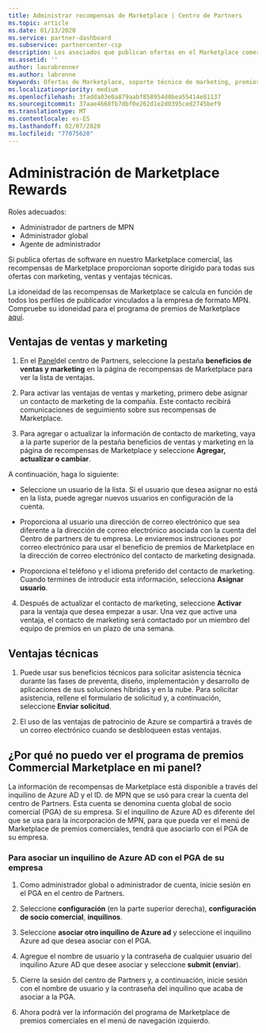 ```yaml
---
title: Administrar recompensas de Marketplace | Centro de Partners
ms.topic: article
ms.date: 01/13/2020
ms.service: partner-dashboard
ms.subservice: partnercenter-csp
description: Los asociados que publican ofertas en el Marketplace comercial pueden beneficiarse de las ventajas que ofrecen soporte técnico de marketing.
ms.assetid: ''
author: laurabrenner
ms.author: labrenne
Keywords: Ofertas de Marketplace, soporte técnico de marketing, premios, ventajas del publicador
ms.localizationpriority: medium
ms.openlocfilehash: 3fadda03e0a879aabf858954d0bea55414e81137
ms.sourcegitcommit: 37aae4668fb7dbf0e262d1e2d0395ced2745bef9
ms.translationtype: MT
ms.contentlocale: es-ES
ms.lasthandoff: 02/07/2020
ms.locfileid: "77075620"
---
```

# <a name="manage-marketplace-rewards"></a>Administración de Marketplace Rewards

Roles adecuados:

- Administrador de partners de MPN
- Administrador global
- Agente de administrador

Si publica ofertas de software en nuestro Marketplace comercial, las recompensas de Marketplace proporcionan soporte dirigido para todas sus ofertas con marketing, ventas y ventajas técnicas. 

La idoneidad de las recompensas de Marketplace se calcula en función de todos los perfiles de publicador vinculados a la empresa de formato MPN. Compruebe su idoneidad para el programa de premios de Marketplace [aquí](https://partner.microsoft.com/dashboard/mpn/program/commercialmarketplace). 


## <a name="sales-and-marketing-benefits"></a>Ventajas de ventas y marketing

1. En el [Panel](https://partner.microsoft.com/dashboard)del centro de Partners, seleccione la pestaña **beneficios de ventas y marketing** en la página de recompensas de Marketplace para ver la lista de ventajas. 

2. Para activar las ventajas de ventas y marketing, primero debe asignar un contacto de marketing de la compañía. Este contacto recibirá comunicaciones de seguimiento sobre sus recompensas de Marketplace.

3. Para agregar o actualizar la información de contacto de marketing, vaya a la parte superior de la pestaña beneficios de ventas y marketing en la página de recompensas de Marketplace y seleccione **Agregar, actualizar o cambiar**. 

A continuación, haga lo siguiente:

  - Seleccione un usuario de la lista. Si el usuario que desea asignar no está en la lista, puede agregar nuevos usuarios en configuración de la cuenta.

  - Proporciona al usuario una dirección de correo electrónico que sea diferente a la dirección de correo electrónico asociada con la cuenta del Centro de partners de tu empresa. Le enviaremos instrucciones por correo electrónico para usar el beneficio de premios de Marketplace en la dirección de correo electrónico del contacto de marketing designada.

  - Proporciona el teléfono y el idioma preferido del contacto de marketing. Cuando termines de introducir esta información, selecciona **Asignar usuario**.

4. Después de actualizar el contacto de marketing, seleccione **Activar** para la ventaja que desea empezar a usar. Una vez que active una ventaja, el contacto de marketing será contactado por un miembro del equipo de premios en un plazo de una semana.

## <a name="technical-benefits"></a>Ventajas técnicas

1. Puede usar sus beneficios técnicos para solicitar asistencia técnica durante las fases de preventa, diseño, implementación y desarrollo de aplicaciones de sus soluciones híbridas y en la nube. Para solicitar asistencia, rellene el formulario de solicitud y, a continuación, seleccione **Enviar solicitud**.

2. El uso de las ventajas de patrocinio de Azure se compartirá a través de un correo electrónico cuando se desbloqueen estas ventajas. 

## <a name="why-cant-i-see-the-commercial-marketplace-rewards-program-on-my-dashboard"></a>¿Por qué no puedo ver el programa de premios Commercial Marketplace en mi panel?

La información de recompensas de Marketplace está disponible a través del inquilino de Azure AD y el ID. de MPN que se usó para crear la cuenta del centro de Partners. Esta cuenta se denomina cuenta global de socio comercial (PGA) de su empresa. Si el inquilino de Azure AD es diferente del que se usa para la incorporación de MPN, para que pueda ver el menú de Marketplace de premios comerciales, tendrá que asociarlo con el PGA de su empresa. 

### <a name="to-associate-an-azure-ad-tenant-with-the-pga-of-your-company"></a>Para asociar un inquilino de Azure AD con el PGA de su empresa

1. Como administrador global o administrador de cuenta, inicie sesión en el PGA en el centro de Partners.

2. Seleccione **configuración** (en la parte superior derecha), **configuración de socio comercial**, **inquilinos**. 

3. Seleccione **asociar otro inquilino de Azure ad** y seleccione el inquilino Azure ad que desea asociar con el PGA.

4. Agregue el nombre de usuario y la contraseña de cualquier usuario del inquilino Azure AD que desee asociar y seleccione **submit (enviar**).

5. Cierre la sesión del centro de Partners y, a continuación, inicie sesión con el nombre de usuario y la contraseña del inquilino que acaba de asociar a la PGA.

6. Ahora podrá ver la información del programa de Marketplace de premios comerciales en el menú de navegación izquierdo.


